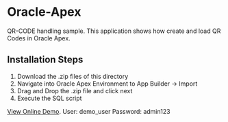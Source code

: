 # Oracle-Apex

QR-CODE handling sample. This application shows how create and load QR Codes in Oracle Apex.

Installation Steps
--------------------------

1. Download the .zip files of this directory
2. Navigate into Oracle Apex Environment to App Builder -> Import
3. Drag and Drop the .zip file and click next
4. Execute the SQL script  

[View Online Demo](https://apex.oracle.com/pls/apex/sofer_test/r/apexdemo1).
User: demo_user
Password: admin123

